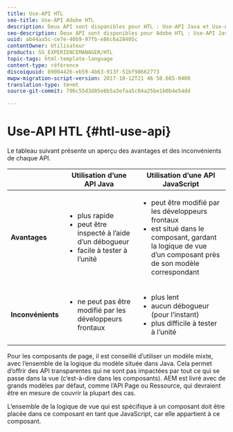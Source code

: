 ```yaml
---
title: Use-API HTL
seo-title: Use-API Adobe HTL
description: Deux API sont disponibles pour HTL : Use-API Java et Use-API JavaScript.
seo-description: Deux API sont disponibles pour Adobe HTL : Use-API Java et Use-API JavaScript.
uuid: ab44aa5c-ce7e-40b9-97fb-e86c6a28405c 
contentOwner: Utilisateur
products: SG_EXPERIENCEMANAGER/HTL
topic-tags: html-template-language
content-type: référence
discoiquuid: 89004426-eb59-4b63-913f-51bf98662773
mwpw-migration-script-version: 2017-10-12T21 46 58.665-0400
translation-type: tm+mt
source-git-commit: 796c55d3d85e6b5a3efaa5c04a25be1b0b4e54dd

---
```



# Use-API HTL {#htl-use-api}

Le tableau suivant présente un aperçu des avantages et des inconvénients de chaque API.

|  | **Utilisation d’une API Java**  | **Utilisation d’une API JavaScript**  |
|--- |--- |--- |
| **Avantages** | <ul><li>plus rapide</li><li>peut être inspecté à l’aide d’un débogueur</li><li>facile à tester à l’unité</li></ul> | <ul><li>peut être modifié par les développeurs frontaux</li><li>est situé dans le composant, gardant la logique de vue d’un composant près de son modèle correspondant</li></ul> |
| **Inconvénients** | <ul><li>ne peut pas être modifié par les développeurs frontaux</li></ul> | <ul><li>plus lent</li><li>aucun débogueur (pour l’instant)</li><li>plus difficile à tester à l’unité</li></ul> |


Pour les composants de page, il est conseillé d’utiliser un modèle mixte, avec l’ensemble de la logique du modèle située dans Java. Cela permet d’offrir des API transparentes qui ne sont pas impactées par tout ce qui se passe dans la vue (c’est-à-dire dans les composants). AEM est livré avec de grands modèles par défaut, comme l’API Page ou Ressource, qui devraient être en mesure de couvrir la plupart des cas.

L’ensemble de la logique de vue qui est spécifique à un composant doit être placée dans ce composant en tant que JavaScript, car elle appartient à ce composant.
